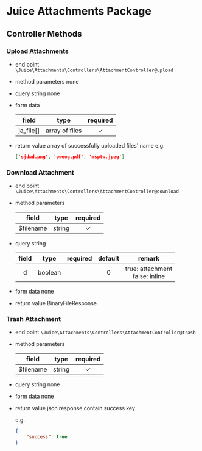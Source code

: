 # Juice Attachments Package



## Controller Methods

### Upload Attachments

- end point
  `\Juice\Attachments\Controllers\AttachmentController@upload`

- method parameters
  none

- query string
  none

- form data

  |   field   |      type      | required |
  | :-------: | :------------: | :------: |
  | ja_file[] | array of files |    ✓     |

- return value
  array of successfully uploaded files' name
  e.g.

  ```json
  ['sjdwd.png', 'pweog.pdf', 'msptw.jpeg']
  ```

### Download Attachment

- end point
  `\Juice\Attachments\Controllers\AttachmentController@download`

- method parameters

  |   field   |  type  | required |
  | :-------: | :----: | :------: |
  | $filename | string |    ✓     |

- query string

  | field |  type   | required | default |               remark                |
  | :---: | :-----: | :------: | :-----: | :---------------------------------: |
  |   d   | boolean |          |    0    | true: attachment<br />false: inline |

- form data
  none

- return value
  BinaryFileResponse

### Trash Attachment

- end point
  `\Juice\Attachments\Controllers\AttachmentController@trash`

- method parameters

  |   field   |  type  | required |
  | :-------: | :----: | :------: |
  | $filename | string |    ✓     |

- query string
  none

- form data
  none

- return value
  json response contain success key

  e.g.

  ```json
  {
      "success": true
  }
  ```
